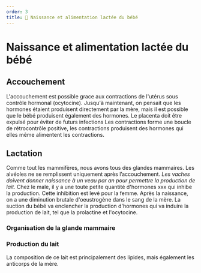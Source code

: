 ```yaml
---
order: 3
title: 🍼 Naissance et alimentation lactée du bébé
---
```


# Naissance et alimentation lactée du bébé
## Accouchement
L'accouchement est possible grace aux contractions de l'utérus sous contrôle hormonal (ocytocine). Jusqu'à maintenant, on pensait que les hormones étaient produisent directement par la mère, mais il est possible que le bébé produisent également des hormones.
 Le placenta doit être expulsé pour éviter de futurs infections
 Les contractions forme une boucle de rétrocontrôle positive, les contractions produisent des hormones qui elles même alimentent les contractions.
## Lactation
Comme tout les mammifères, nous avons tous des glandes mammaires. Les alvéoles ne se remplissent uniquement après l’accouchement. *Les vaches doivent donner naissance à un veau par an pour permettre la production de lait.* Chez le male, il y a une toute petite quantité d'hormones xxx qui inhibe la production. Cette inhibition est levé pour la femme. Après la naissance, on a une diminution brutale d'oeustrogène dans le sang de la mère. La suction du bébé va enclencher la production d'hormones qui va induire la production de lait, tel que la prolactine et l'ocytocine.
### Organisation de la glande mammaire
### Production du lait
La composition de ce lait est principalement des lipides, mais également les anticorps de la mère. 